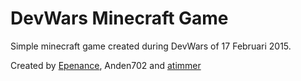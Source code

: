 # DevWars Minecraft Game

Simple minecraft game created during DevWars of 17 Februari 2015.

Created by [Epenance](https://github.com/Epenance), Anden702 and [atimmer](//github.com/atimmer/)
